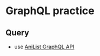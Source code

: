 # GraphQL practice

## Query
- use [AniList GraphQL API](https://anilist.gitbook.io/anilist-apiv2-docs/)
